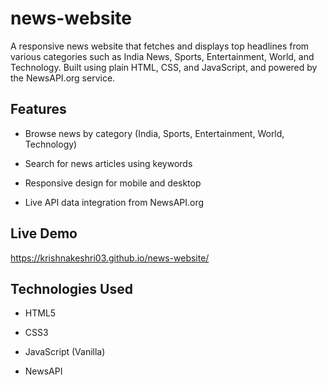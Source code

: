 # news-website

A responsive news website that fetches and displays top headlines from various categories such as India News, Sports, Entertainment, World, and Technology. Built using plain HTML, CSS, and JavaScript, and powered by the NewsAPI.org service.

## Features

- Browse news by category (India, Sports, Entertainment, World, Technology)

- Search for news articles using keywords

- Responsive design for mobile and desktop

- Live API data integration from NewsAPI.org


## Live Demo
https://krishnakeshri03.github.io/news-website/

## Technologies Used
- HTML5

- CSS3

- JavaScript (Vanilla)

- NewsAPI

